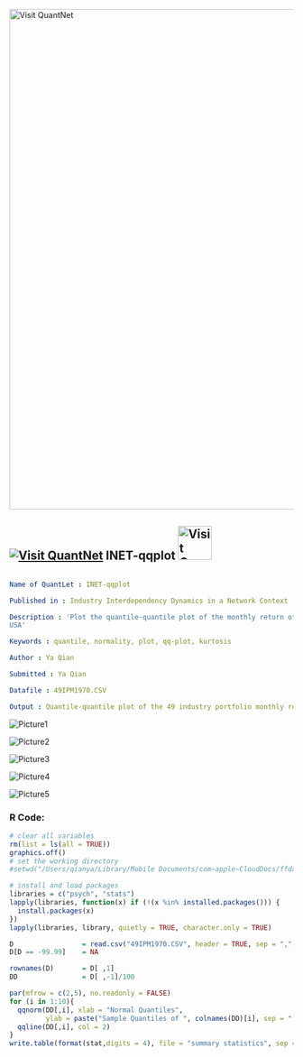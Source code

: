 
[<img src="https://github.com/QuantLet/Styleguide-and-FAQ/blob/master/pictures/banner.png" width="888" alt="Visit QuantNet">](http://quantlet.de/)

## [<img src="https://github.com/QuantLet/Styleguide-and-FAQ/blob/master/pictures/qloqo.png" alt="Visit QuantNet">](http://quantlet.de/) **INET-qqplot** [<img src="https://github.com/QuantLet/Styleguide-and-FAQ/blob/master/pictures/QN2.png" width="60" alt="Visit QuantNet 2.0">](http://quantlet.de/)

```yaml

Name of QuantLet : INET-qqplot

Published in : Industry Interdependency Dynamics in a Network Context

Description : 'Plot the quantile-quantile plot of the monthly return of 49 industry portfolios in
USA'

Keywords : quantile, normality, plot, qq-plot, kurtosis

Author : Ya Qian

Submitted : Ya Qian

Datafile : 49IPM1970.CSV

Output : Quantile-quantile plot of the 49 industry portfolio monthly return

```

![Picture1](qq(1-10).png)

![Picture2](qq(11-20).png)

![Picture3](qq(21-30).png)

![Picture4](qq(31-40).png)

![Picture5](qq(41-49).png)


### R Code:
```r
# clear all variables
rm(list = ls(all = TRUE))
graphics.off()
# set the working directory
#setwd("/Users/qianya/Library/Mobile Documents/com~apple~CloudDocs/ffdata/test")

# install and load packages
libraries = c("psych", "stats")
lapply(libraries, function(x) if (!(x %in% installed.packages())) {
  install.packages(x)
})
lapply(libraries, library, quietly = TRUE, character.only = TRUE)

D                 = read.csv("49IPM1970.CSV", header = TRUE, sep = ",", dec = ".")
D[D == -99.99]    = NA

rownames(D)       = D[ ,1]
DD                = D[ ,-1]/100

par(mfrow = c(2,5), no.readonly = FALSE)
for (i in 1:10){
  qqnorm(DD[,i], xlab = "Normal Quantiles", 
         ylab = paste("Sample Quantiles of ", colnames(DD)[i], sep = " "))
  qqline(DD[,i], col = 2)
}
write.table(format(stat,digits = 4), file = "summary statistics", sep = "&")
```
